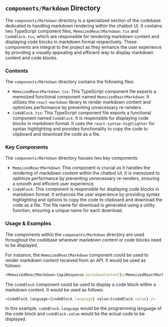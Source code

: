 
## `components/Markdown` Directory

The `components/Markdown` directory is a specialized section of the codebase dedicated to handling markdown rendering within the chatbot UI. It contains two TypeScript component files, `MemoizedReactMarkdown.tsx` and `CodeBlock.tsx`, which are responsible for rendering markdown content and displaying code blocks in markdown format respectively. These components are integral to the project as they enhance the user experience by providing a visually appealing and efficient way to display markdown content and code blocks.

### Contents

The `components/Markdown` directory contains the following files:

- `MemoizedReactMarkdown.tsx`: This TypeScript component file exports a memoized functional component named `MemoizedReactMarkdown`. It utilizes the `react-markdown` library to render markdown content and optimizes performance by preventing unnecessary re-renders.
- `CodeBlock.tsx`: This TypeScript component file exports a functional component named `CodeBlock`. It is responsible for displaying code blocks in markdown format. It uses the `react-syntax-highlighter` for syntax highlighting and provides functionality to copy the code to clipboard and download the code as a file.

### Key Components

The `components/Markdown` directory houses two key components:

- `MemoizedReactMarkdown`: This component is crucial as it handles the rendering of markdown content within the chatbot UI. It is memoized to optimize performance by preventing unnecessary re-renders, ensuring a smooth and efficient user experience.
- `CodeBlock`: This component is responsible for displaying code blocks in markdown format. It enhances the user experience by providing syntax highlighting and options to copy the code to clipboard and download the code as a file. The file name for download is generated using a utility function, ensuring a unique name for each download.

### Usage & Examples

The components within the `components/Markdown` directory are used throughout the codebase wherever markdown content or code blocks need to be displayed. 

For instance, the `MemoizedReactMarkdown` component could be used to render markdown content received from an API. It would be used as follows:

```typescript
<MemoizedReactMarkdown>{apiResponse.markdownContent}</MemoizedReactMarkdown>
```

The `CodeBlock` component could be used to display a code block within a markdown content. It would be used as follows:

```typescript
<CodeBlock language={codeBlock.language} value={codeBlock.value} />
```

In this example, `codeBlock.language` would be the programming language of the code block and `codeBlock.value` would be the actual code to be displayed.
